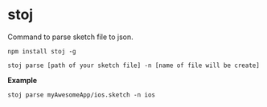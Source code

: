 # stoj

Command to parse sketch file to json.

```npm install stoj -g```

```stoj parse [path of your sketch file] -n [name of file will be create]```

**Example**

```stoj parse myAwesomeApp/ios.sketch -n ios```
